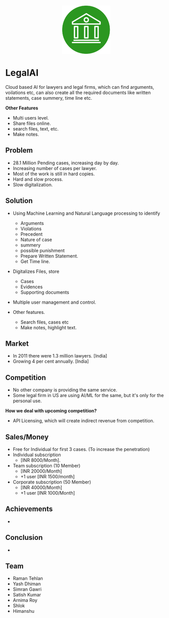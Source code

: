 <p align="center">
    <img src="LegalAI.png" width="150">
</p>

# LegalAI

Cloud based AI for lawyers and legal firms, which can find arguments, voilations etc, can also create all the required documents like written statements, case summery, time line etc.

**Other Features** 
- Multi users level.
- Share files online.
- search files, text, etc. 
- Make notes. 

## Problem

- 28.1 Million Pending cases, increasing day by day.
- Increasing number of cases per lawyer.
- Most of the work is still in hard copies.
- Hard and slow process.
- Slow digitalization.


## Solution

- Using Machine Learning and Natural Language processing to identify 
	- Arguments
	- Violations 
	- Precedent
	- Nature of case
	- summery
	- possible punishment
	- Prepare Written Statement.
	- Get Time line.

- Digitalizes Files, store 
	- Cases
	- Evidences 
	- Supporting documents

- Multiple user management and control.
- Other features.
	- Search files, cases etc
	- Make notes, highlight text.


## Market 

- In 2011 there were 1.3 million lawyers. [India]
- Growing 4 per cent annually. [India]

## Competition

- No other company is providing the same service.
- Some legal firm in US are using AI/ML for the same, but it's only for the personal use. 

**How we deal with upcoming competition?**

- API Licensing, which will create indirect revenue from competition.


## Sales/Money

- Free for Individual for first 3 cases. (To increase the penetration)
- Individual subscription 
	- [INR 8000/Month].
- Team subscription (10 Member) 
	- [INR 20000/Month] 
	- +1 user [INR 1500/month] 
- Corporate subscription (50 Member) 
	- [INR 40000/Month]
	- +1 user [INR 1000/Month]

## Achievements

-  

## Conclusion

-

## Team 

- Raman Tehlan
- Yash Dhiman
- Simran Gawri
- Satish Kumar 
- Arnima Roy
- Shlok 
- Himanshu 
